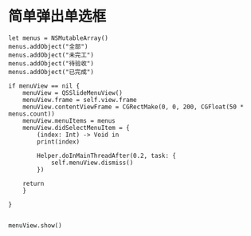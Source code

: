 # 简单弹出单选框

    let menus = NSMutableArray()
    menus.addObject("全部")
    menus.addObject("未完工")
    menus.addObject("待验收")
    menus.addObject("已完成")
    
    if menuView == nil {
        menuView = QSSlideMenuView()
        menuView.frame = self.view.frame
        menuView.contentViewFrame = CGRectMake(0, 0, 200, CGFloat(50 * menus.count))
        menuView.menuItems = menus
        menuView.didSelectMenuItem = {
            (index: Int) -> Void in
            print(index)
    
            Helper.doInMainThreadAfter(0.2, task: {
                self.menuView.dismiss()
            })

        return
        }

    }
    

    menuView.show()

